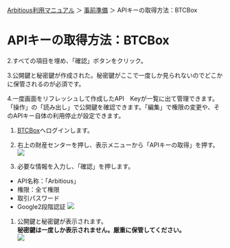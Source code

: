 [Arbitious利用マニュアル](../README.md) ＞ [事前準備](./README.md) ＞ APIキーの取得方法：BTCBox

# APIキーの取得方法：BTCBox




2.すべての項目を埋め、「確認」ボタンをクリック。


3.公開鍵と秘密鍵が作成された。秘密鍵がここで一度しか見られないのでどこかに保管されるのが必須です。


4.一度画面をリフレッシュして作成したAPI　Keyが一覧に出て管理できます。「操作」の「読み出し」で公開鍵を確認できます。「編集」で権限の変更や、そのAPIキー自体の利用停止が設定できます。



1. [BTCBox](https://www.btcbox.co.jp/user/login/)へログインします。  

1. 右上の財産センターを押し、表示メニューから「APIキーの取得」を押す。
![](https://www.btcbox.co.jp/images/jubi/api-1.jpg)

1. 必要な情報を入力し、「確認」を押します。  
- API名称：「Arbitious」
- 権限：全て権限
- 取引パスワード
- Google2段階認証
![](https://www.btcbox.co.jp/images/jubi/api-2.jpg)

1. 公開鍵と秘密鍵が表示されます。  
**秘密鍵は一度しか表示されません。厳重に保管してください。**  
![](https://www.btcbox.co.jp/images/jubi/api-3.jpg)
